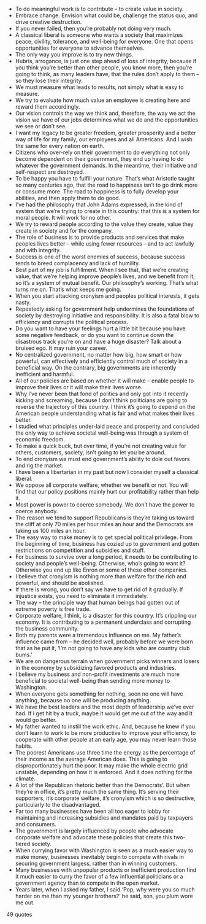  - To do meaningful work is to contribute – to create value in society.
 - Embrace change. Envision what could be, challenge the status quo, and drive creative destruction.
 - If you never failed, then you’re probably not doing very much.
 - A classical liberal is someone who wants a society that maximizes peace, civility, tolerance, and well-being for everyone. One that opens opportunities for everyone to advance themselves.
 - The only way you improve is to try new things.
 - Hubris, arrogance, is just one step ahead of loss of integrity, because if you think you’re better than other people, you know more, then you’re going to think, as many leaders have, that the rules don’t apply to them – so they lose their integrity.
 - We must measure what leads to results, not simply what is easy to measure.
 - We try to evaluate how much value an employee is creating here and reward them accordingly.
 - Our vision controls the way we think and, therefore, the way we act the vision we have of our jobs determines what we do and the opportunities we see or don’t see.
 - I want my legacy to be greater freedom, greater prosperity and a better way of life for my family, our employees and all Americans. And I wish the same for every nation on earth.
 - Citizens who over-rely on their government to do everything not only become dependent on their government, they end up having to do whatever the government demands. In the meantime, their initiative and self-respect are destroyed.
 - To be happy you have to fulfill your nature. That’s what Aristotle taught so many centuries ago, that the road to happiness isn’t to go drink more or consume more. The road to happiness is to fully develop your abilities, and then apply them to do good.
 - I’ve had the philosophy that John Adams expressed, in the kind of system that we’re trying to create in this country: that this is a system for moral people. It will work for no other.
 - We try to reward people according to the value they create, value they create in society and for the company.
 - The role of business is to provide products and services that make peoples lives better – while using fewer resources – and to act lawfully and with integrity.
 - Success is one of the worst enemies of success, because success tends to breed complacency and lack of humility.
 - Best part of my job is fulfillment. When I see that, that we’re creating value, that we’re helping improve people’s lives, and we benefit from it, so it’s a system of mutual benefit. Our philosophy’s working. That’s what turns me on. That’s what keeps me going.
 - When you start attacking cronyism and peoples political interests, it gets nasty.
 - Repeatedly asking for government help undermines the foundations of society by destroying initiative and responsibility. It is also a fatal blow to efficiency and corrupts the political process.
 - Do you want to have your feelings hurt a little bit because you have some negative feedback, or do you want to continue down the disastrous track you’re on and have a huge disaster? Talk about a bruised ego. It may ruin your career.
 - No centralized government, no matter how big, how smart or how powerful, can effectively and efficiently control much of society in a beneficial way. On the contrary, big governments are inherently inefficient and harmful.
 - All of our policies are based on whether it will make – enable people to improve their lives or it will make their lives worse.
 - Why I’ve never been that fond of politics and only got into it recently kicking and screaming, because I don’t think politicians are going to reverse the trajectory of this country. I think it’s going to depend on the American people understanding what is fair and what makes their lives better.
 - I studied what principles under-laid peace and prosperity and concluded the only way to achieve societal well-being was through a system of economic freedom.
 - To make a quick buck, but over time, if you’re not creating value for others, customers, society, isn’t going to let you be around.
 - To end cronyism we must end government’s ability to dole out favors and rig the market.
 - I have been a libertarian in my past but now I consider myself a classical liberal.
 - We oppose all corporate welfare, whether we benefit or not. You will find that our policy positions mainly hurt our profitability rather than help it.
 - Most power is power to coerce somebody. We don’t have the power to coerce anybody.
 - The reason we tend to support Republicans is they’re taking us toward the cliff at only 70 miles per hour miles an hour and the Democrats are taking us 100 miles an hour.
 - The easy way to make money is to get special political privilege. From the beginning of time, business has cozied up to government and gotten restrictions on competition and subsidies and stuff.
 - For business to survive over a long period, it needs to be contributing to society and people’s well-being. Otherwise, who’s going to want it? Otherwise you end up like Enron or some of these other companies.
 - I believe that cronyism is nothing more than welfare for the rich and powerful, and should be abolished.
 - If there is wrong, you don’t say we have to get rid of it gradually. If injustice exists, you need to eliminate it immediately.
 - The way – the principle way that human beings had gotten out of extreme poverty is free trade.
 - Corporate welfare, I think, is a disaster for this country. It’s crippling our economy. It is contributing to a permanent underclass and corrupting the business community.
 - Both my parents were a tremendous influence on me. My father’s influence came from – he decided well, probably before we were born that as he put it, ‘I’m not going to have any kids who are country club bums.’
 - We are on dangerous terrain when government picks winners and losers in the economy by subsidizing favored products and industries.
 - I believe my business and non-profit investments are much more beneficial to societal well-being than sending more money to Washington.
 - When everyone gets something for nothing, soon no one will have anything, because no one will be producing anything.
 - We have the best leaders and the most depth of leadership we’ve ever had. If I get hit by a truck, maybe it would get me out of the way and it would go better.
 - My father wanted to instill the work ethic. And, because he knew if you don’t learn to work to be more productive to improve your efficiency, to cooperate with other people at an early age, you may never learn those habits.
 - The poorest Americans use three time the energy as the percentage of their income as the average American does. This is going to disproportionately hurt the poor. It may make the whole electric grid unstable, depending on how it is enforced. And it does nothing for the climate.
 - A lot of the Republican rhetoric better than the Democrats’. But when they’re in office, it’s pretty much the same thing. It’s serving their supporters, it’s corporate welfare, it’s cronyism which is so destructive, particularly to the disadvantaged.
 - Far too many businesses have been all too eager to lobby for maintaining and increasing subsidies and mandates paid by taxpayers and consumers.
 - The government is largely influenced by people who advocate corporate welfare and advocate these policies that create this two-tiered society.
 - When currying favor with Washington is seen as a much easier way to make money, businesses inevitably begin to compete with rivals in securing government largess, rather than in winning customers.
 - Many businesses with unpopular products or inefficient production find it much easier to curry the favor of a few influential politicians or a government agency than to compete in the open market.
 - Years later, when I asked my father, I said ‘Pop, why were you so much harder on me than my younger brothers?’ he said, son, you plum wore me out.

49 quotes